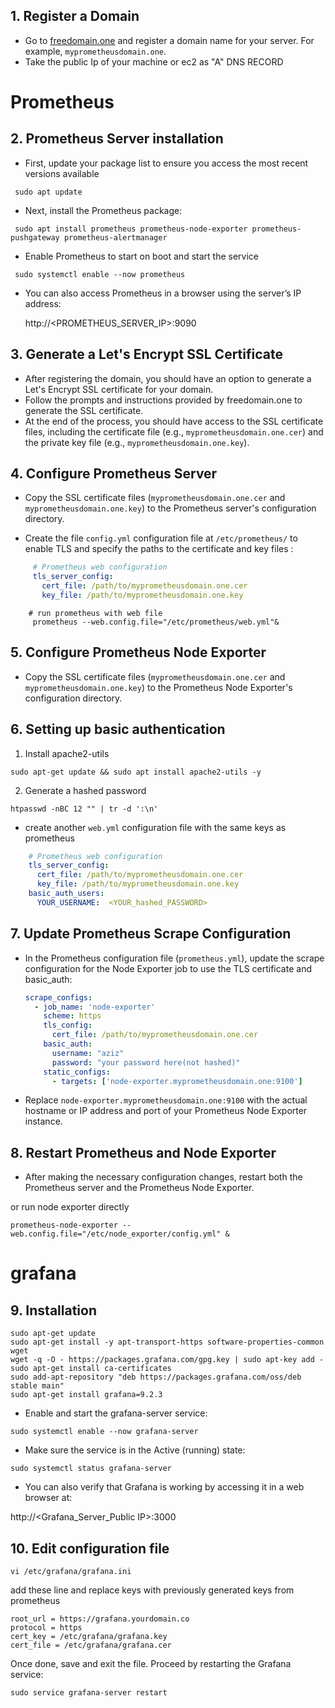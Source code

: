 


## 1.  Register a Domain

   - Go to [freedomain.one](https://freedomain.one/) and register a domain name for your server. For example, `myprometheusdomain.one`.
   - Take the public Ip of your machine or ec2 as "A" DNS RECORD

    
# Prometheus 
  ## 2. Prometheus Server installation  
-   First,  update your package list to ensure you access the most recent versions available
```
 sudo apt update
 ```

-   Next, install the Prometheus package:
```    
 sudo apt install prometheus prometheus-node-exporter prometheus-pushgateway prometheus-alertmanager
```
-   Enable Prometheus to start on boot and start the service
    
```
 sudo systemctl enable --now prometheus
```
  

-   You can also access Prometheus in a browser using the server’s IP address:
    

	http://<PROMETHEUS_SERVER_IP>:9090


## 3. Generate a Let's Encrypt SSL Certificate

   - After registering the domain, you should have an option to generate a Let's Encrypt SSL certificate for your domain.
   - Follow the prompts and instructions provided by freedomain.one to generate the SSL certificate.
   - At the end of the process, you should have access to the SSL certificate files, including the certificate file (e.g., `myprometheusdomain.one.cer`) and the private key file (e.g., `myprometheusdomain.one.key`).

## 4. **Configure Prometheus Server**

   - Copy the SSL certificate files (`myprometheusdomain.one.cer` and `myprometheusdomain.one.key`) to the Prometheus server's configuration directory.


   - Create the file  `config.yml` configuration file  at  `/etc/prometheus/` to enable TLS and specify the paths to the certificate and key files :

```yaml
     # Prometheus web configuration
     tls_server_config:
       cert_file: /path/to/myprometheusdomain.one.cer
       key_file: /path/to/myprometheusdomain.one.key
```

```
	# run prometheus with web file
     prometheus --web.config.file="/etc/prometheus/web.yml"&
```

## 5. **Configure Prometheus Node Exporter**

   - Copy the SSL certificate files (`myprometheusdomain.one.cer` and `myprometheusdomain.one.key`) to the Prometheus Node Exporter's configuration directory.
   
 ## 6. Setting up basic authentication

1. Install apache2-utils
```
sudo apt-get update && sudo apt install apache2-utils -y
```

2. Generate a hashed password
```
htpasswd -nBC 12 "" | tr -d ':\n'
```
 - create another `web.yml` configuration file with the same keys as prometheus
 ```yaml
     # Prometheus web configuration
     tls_server_config:
       cert_file: /path/to/myprometheusdomain.one.cer
       key_file: /path/to/myprometheusdomain.one.key
     basic_auth_users:  
	   YOUR_USERNAME:  <YOUR_hashed_PASSWORD>
```

## 7. **Update Prometheus Scrape Configuration**

   - In the Prometheus configuration file (`prometheus.yml`), update the scrape configuration for the Node Exporter job to use the TLS certificate and basic_auth:

     ```yaml
     scrape_configs:
       - job_name: 'node-exporter'
		 scheme: https
         tls_config:
           cert_file: /path/to/myprometheusdomain.one.cer
		 basic_auth:
	       username: "aziz"
           password: "your password here(not hashed)"
         static_configs:
           - targets: ['node-exporter.myprometheusdomain.one:9100']
     ```

   - Replace `node-exporter.myprometheusdomain.one:9100` with the actual hostname or IP address and port of your Prometheus Node Exporter instance.

## 8. **Restart Prometheus and Node Exporter**

   - After making the necessary configuration changes, restart both the Prometheus server and the Prometheus Node Exporter.

or run node exporter directly 

```
prometheus-node-exporter --web.config.file="/etc/node_exporter/config.yml" &
```


# grafana 
## 9. Installation 
 ```
 sudo apt-get update
 sudo apt-get install -y apt-transport-https software-properties-common wget  
 wget -q -O - https://packages.grafana.com/gpg.key | sudo apt-key add -
 sudo apt-get install ca-certificates
 sudo add-apt-repository "deb https://packages.grafana.com/oss/deb stable main"   
sudo apt-get install grafana=9.2.3
```
-   Enable and start the grafana-server service:
```
sudo systemctl enable --now grafana-server
```
 
-   Make sure the service is in the Active (running) state:
 ```
 sudo systemctl status grafana-server
 ```
  

-   You can also verify that Grafana is working by accessing it in a web browser at:
    

http://<Grafana_Server_Public IP>:3000

## 10. Edit configuration file

```
vi /etc/grafana/grafana.ini
```
add these line and replace keys with previously generated keys from prometheus
```
root_url = https://grafana.yourdomain.co
protocol = https
cert_key = /etc/grafana/grafana.key
cert_file = /etc/grafana/grafana.cer
```
Once done, save and exit the file. Proceed by restarting the Grafana service:


```
sudo service grafana-server restart
```
